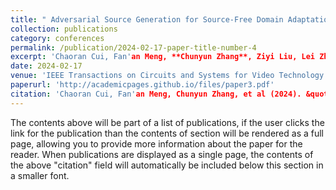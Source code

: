```yaml
---
title: " Adversarial Source Generation for Source-Free Domain Adaptation "
collection: publications
category: conferences
permalink: /publication/2024-02-17-paper-title-number-4
excerpt: 'Chaoran Cui, Fan'an Meng, **Chunyun Zhang**, Ziyi Liu, Lei Zhu, Shuai Gong, Xue Lin.'
date: 2024-02-17
venue: 'IEEE Transactions on Circuits and Systems for Video Technology'
paperurl: 'http://academicpages.github.io/files/paper3.pdf'
citation: 'Chaoran Cui, Fan'an Meng, Chunyun Zhang, et al (2024). &quot;Adversarial Source Generation for Source-Free Domain Adaptation.&quot; <i>IEEE Transactions on Circuits and Systems for Video Technology</i>.  34(6): 4887-4898.'
---
```


The contents above will be part of a list of publications, if the user clicks the link for the publication than the contents of section will be rendered as a full page, allowing you to provide more information about the paper for the reader. When publications are displayed as a single page, the contents of the above "citation" field will automatically be included below this section in a smaller font.

